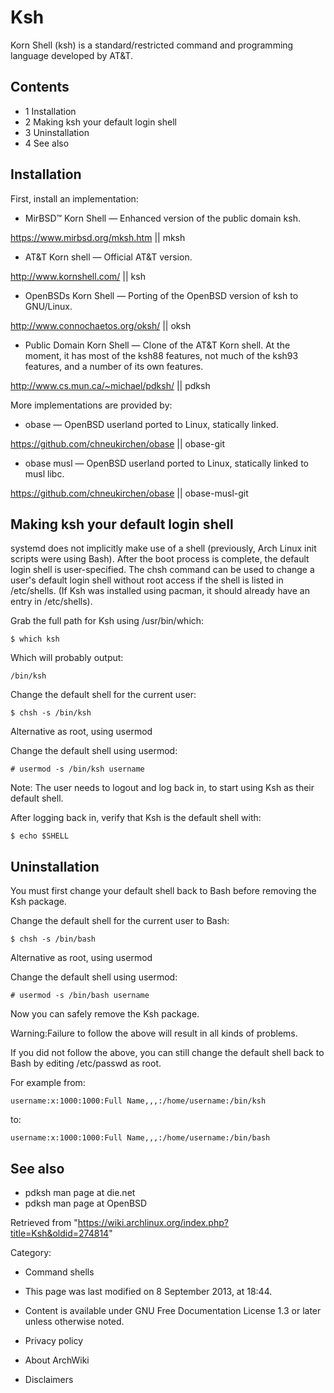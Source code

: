 Ksh
===

Korn Shell (ksh) is a standard/restricted command and programming
language developed by AT&T.

Contents
--------

-   1 Installation
-   2 Making ksh your default login shell
-   3 Uninstallation
-   4 See also

Installation
------------

First, install an implementation:

-   MirBSD™ Korn Shell — Enhanced version of the public domain ksh.

https://www.mirbsd.org/mksh.htm || mksh

-   AT&T Korn shell — Official AT&T version.

http://www.kornshell.com/ || ksh

-   OpenBSDs Korn Shell — Porting of the OpenBSD version of ksh to
    GNU/Linux.

http://www.connochaetos.org/oksh/ || oksh

-   Public Domain Korn Shell — Clone of the AT&T Korn shell. At the
    moment, it has most of the ksh88 features, not much of the ksh93
    features, and a number of its own features.

http://www.cs.mun.ca/~michael/pdksh/ || pdksh

More implementations are provided by:

-   obase — OpenBSD userland ported to Linux, statically linked.

https://github.com/chneukirchen/obase || obase-git

-   obase musl — OpenBSD userland ported to Linux, statically linked to
    musl libc.

https://github.com/chneukirchen/obase || obase-musl-git

Making ksh your default login shell
-----------------------------------

systemd does not implicitly make use of a shell (previously, Arch Linux
init scripts were using Bash). After the boot process is complete, the
default login shell is user-specified. The chsh command can be used to
change a user's default login shell without root access if the shell is
listed in /etc/shells. (If Ksh was installed using pacman, it should
already have an entry in /etc/shells).

Grab the full path for Ksh using /usr/bin/which:

    $ which ksh

Which will probably output:

    /bin/ksh

Change the default shell for the current user:

    $ chsh -s /bin/ksh

Alternative as root, using usermod

Change the default shell using usermod:

    # usermod -s /bin/ksh username

Note: The user needs to logout and log back in, to start using Ksh as
their default shell.

After logging back in, verify that Ksh is the default shell with:

    $ echo $SHELL

Uninstallation
--------------

You must first change your default shell back to Bash before removing
the Ksh package.

Change the default shell for the current user to Bash:

    $ chsh -s /bin/bash

Alternative as root, using usermod

Change the default shell using usermod:

    # usermod -s /bin/bash username

Now you can safely remove the Ksh package.

Warning:Failure to follow the above will result in all kinds of
problems.

If you did not follow the above, you can still change the default shell
back to Bash by editing /etc/passwd as root.

For example from:

    username:x:1000:1000:Full Name,,,:/home/username:/bin/ksh

to:

    username:x:1000:1000:Full Name,,,:/home/username:/bin/bash

See also
--------

-   pdksh man page at die.net
-   pdksh man page at OpenBSD

Retrieved from
"https://wiki.archlinux.org/index.php?title=Ksh&oldid=274814"

Category:

-   Command shells

-   This page was last modified on 8 September 2013, at 18:44.
-   Content is available under GNU Free Documentation License 1.3 or
    later unless otherwise noted.
-   Privacy policy
-   About ArchWiki
-   Disclaimers
